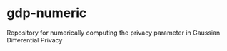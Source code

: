 # gdp-numeric
Repository for numerically computing the privacy parameter in Gaussian Differential Privacy 

